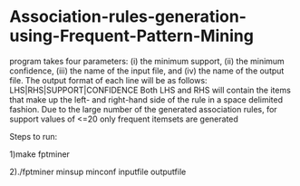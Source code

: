 # Association-rules-generation-using-Frequent-Pattern-Mining
program takes four parameters: (i) the minimum support, (ii) the minimum confidence, (iii) the name of the input file, and (iv) the name of the output file.
The output format of each line will be as follows:
LHS|RHS|SUPPORT|CONFIDENCE
Both LHS and RHS will contain the items that make up the left- and right-hand side of the rule in a space delimited fashion.
Due to the large number of the generated association rules, for support values of <=20 only frequent itemsets are generated

Steps to run: 

1)make fptminer

2)./fptminer minsup minconf inputfile outputfile
